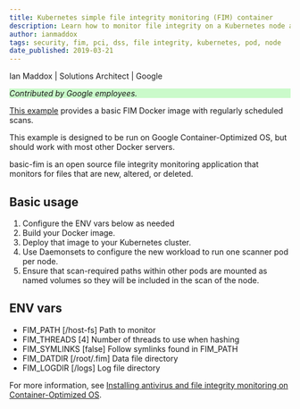 ```yaml
---
title: Kubernetes simple file integrity monitoring (FIM) container
description: Learn how to monitor file integrity on a Kubernetes node and all its pods.
author: ianmaddox
tags: security, fim, pci, dss, file integrity, kubernetes, pod, node
date_published: 2019-03-21
---
```


Ian Maddox | Solutions Architect | Google

<p style="background-color:#CAFACA;"><i>Contributed by Google employees.</i></p>

[This example](https://github.com/GoogleCloudPlatform/community/tree/master/tutorials/gcp-cos-basic-fim) provides a basic FIM Docker image with regularly scheduled scans.

This example is designed to be run on Google Container-Optimized OS, but should work with most other Docker servers.

basic-fim is an open source file integrity monitoring application that monitors for files that are new, altered, or deleted.

## Basic usage
1. Configure the ENV vars below as needed
1. Build your Docker image.
1. Deploy that image to your Kubernetes cluster.
1. Use Daemonsets to configure the new workload to run one scanner pod per node.
1. Ensure that scan-required paths within other pods are mounted as named volumes so they will be included in the scan of 
   the node.

## ENV vars
* FIM_PATH       [/host-fs]   Path to monitor
* FIM_THREADS    [4]          Number of threads to use when hashing
* FIM_SYMLINKS   [false]      Follow symlinks found in FIM_PATH
* FIM_DATDIR     [/root/.fim] Data file directory
* FIM_LOGDIR     [/logs]      Log file directory

For more information, see [Installing antivirus and file integrity monitoring on Container-Optimized OS](https://cloud.google.com/solutions/installing-antivirus-and-file-integrity-monitoring-on-container-optimized-os).
